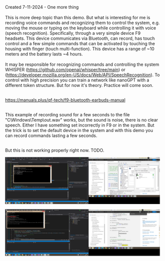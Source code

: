 Created 7-11-2024 - One more thing
<br /><br />
This is more deep topic than this demo. But what is interesting for me is recording voice commands and recognizing them to control the system, e.g. moving the mouse or typing on the keyboard while controlling it with voice (speech recognition). Specifically, through a very simple device F9 headsets. This device communicates via Bluetooth, can record, has touch control and a few simple commands that can be activated by touching the housing with finger (touch multi-function). This device has a range of ~10 meters and the battery lasts ~4 hours. 
<br /><br />
It may be responsible for recognizing commands and controlling the system WHISPER (https://github.com/openai/whisper/tree/main) or (https://developer.mozilla.org/en-US/docs/Web/API/SpeechRecognition). To control with high precision you can train a network like nanoGPT with a different token structure. But for now it's theory. Practice will come soon. 
<br /><br />

https://manuals.plus/qf-tech/f9-bluetooth-earbuds-manual
<br /><br />

This example of recording sound for a few seconds to the file "C\Windows\Temp\out.wav" works, but the sound is noise, there is no clear speech. Either I have something set incorrectly in F9 or in the system. But the trick is to set the default device in the system and with this demo you can record commands lasting a few seconds.
<br /><br />

But this is not working properly right now. TODO.

![dump](https://github.com/KarolDuracz/scratchpad/blob/main/Win32/Bluetooth%20demo/Bluetooth%20demo2/pic%201-%20demo%20bluetooth%20record%20audio.png?raw=true)

![dump](https://github.com/KarolDuracz/scratchpad/blob/main/Win32/Bluetooth%20demo/Bluetooth%20demo2/pic%202%20-%20demo%20record%20audio.png?raw=true)
